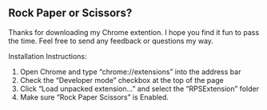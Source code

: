 ## Rock Paper or Scissors?

Thanks for downloading my Chrome extention. I hope you find it fun to pass the time. Feel free to send any feedback or questions my way.

Installation Instructions:
  1. Open Chrome and type “chrome://extensions” into the address bar
  2. Check the “Developer mode” checkbox at the top of the page
  3. Click “Load unpacked extension…” and select the “RPSExtension” folder
  4. Make sure “Rock Paper Scissors” is Enabled.
